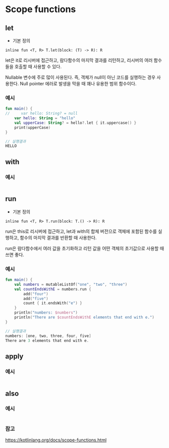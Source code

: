 # Scope functions

## let
* 기본 정의
``` 
inline fun <T, R> T.let(block: (T) -> R): R
```
let은 it로 리시버에 접근하고, 람다함수의 마지막 결과를 리턴하고, 리시버의 여러 함수들을 호출할 때 사용할 수 있다.

Nullable 변수에 주로 많이 사용된다. 즉, 객체가 null이 아닌 코드를 실행하는 경우 사용한다. Null pointer 에러로 발생을 막을 때 꽤나 유용한 범위 함수이다.

### 예시
``` kotlin
fun main() {
//     var hello: String? = null
    var hello: String = "hello"
    val upperCase: String? = hello?.let { it.uppercase() }
    print(upperCase)
}

// 실행결과
HELLO
```
## with

### 예시
``` kotlin

```


## run
* 기본 정의
```
inline fun <T, R> T.run(block: T.() -> R): R
```
run은 this로 리시버에 접근하고, let과 with의 합체 버전으로 객체에 포함된 함수를 실행하고, 함수의 마지막 결과를 반환할 때 사용한다.

run은 람다함수에서 여러 값을 초기화하고 리턴 값을 어떤 객체의 초기값으로 사용할 때 쓰면 좋다.

### 예시
``` kotlin
fun main() {
    val numbers = mutableListOf("one", "two", "three")
    val countEndsWithE = numbers.run {
        add("four")
        add("five")
        count { it.endsWith("e") }
    }
    println("numbers: $numbers")
    println("There are $countEndsWithE elements that end with e.")
}

// 실행결과
numbers: [one, two, three, four, five]
There are 3 elements that end with e.
```


## apply


### 예시
``` kotlin

```

## also

### 예시
``` kotlin

```

### 참고
https://kotlinlang.org/docs/scope-functions.html
